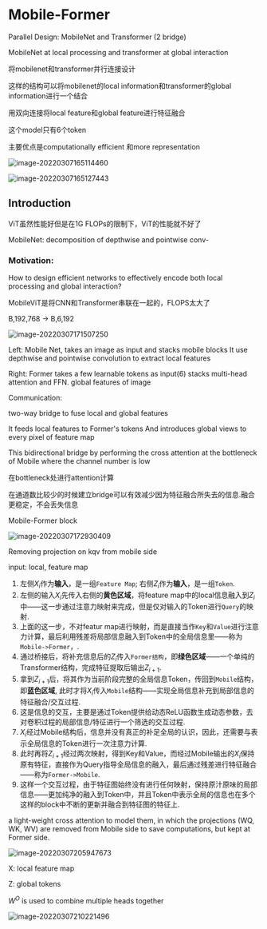 # Mobile-Former

Parallel Design: MobileNet and Transformer (2 bridge)

MobileNet at local processing and transformer at global interaction

将mobilenet和transformer并行连接设计 

这样的结构可以将mobilenet的local information和transformer的global information进行一个结合

用双向连接将local feature和global feature进行特征融合

这个model只有6个token

主要优点是computationally efficient 和more representation

![image-20220307165114460](C:\Users\86133\AppData\Roaming\Typora\typora-user-images\image-20220307165114460.png)

![image-20220307165127443](C:\Users\86133\AppData\Roaming\Typora\typora-user-images\image-20220307165127443.png)

## Introduction

ViT虽然性能好但是在1G FLOPs的限制下，ViT的性能就不好了

MobileNet: decomposition of depthwise and pointwise conv-

### Motivation:

How to design efficient networks to effectively encode both local processing and global interaction? 

MobileViT是将CNN和Transformer串联在一起的，FLOPS太大了

B,192,768 -> B,6,192

![image-20220307171507250](C:\Users\86133\AppData\Roaming\Typora\typora-user-images\image-20220307171507250.png)

Left: Mobile Net, 
takes an image as input and stacks mobile blocks
It use depthwise and pointwise convolution to extract local 							    features

Right: Former 
takes a few learnable tokens as input(6)
stacks multi-head attention and FFN.  global features of image



Communication:

two-way bridge to fuse local and global features

It feeds local features to Former's tokens  And introduces global views to every pixel of feature map

This bidirectional bridge by performing the cross attention at the bottleneck of Mobile where the channel number is low

在bottleneck处进行attention计算

在通道数比较少的时候建立bridge可以有效减少因为特征融合所失去的信息.融合更稳定，不会丢失信息

Mobile-Former block

![image-20220307172930409](C:\Users\86133\AppData\Roaming\Typora\typora-user-images\image-20220307172930409.png)

Removing projection on kqv from mobile side

input: local, feature map

1. 左侧$X_i$作为**输入**，是一组`Feature Map`; 右侧$Z_i$作为**输入**，是一组`Token`.
2. 左侧的输入$X_i$先传入右侧的**黄色区域**，将feature map中的local信息融入到$Z_i$中——这一步通过注意力映射来完成，但是仅对输入的Token进行`Query`的映射.
3. 上面的这一步，不对featur map进行映射，而是直接当作`Key`和`Value`进行注意力计算，最后利用残差将局部信息融入到Token中的全局信息里——称为`Mobile->Former`，.
4. 通过桥接后，将补充信息后的$Z_i$传入`Former结构`，即**绿色区域**——一个单纯的Transformer结构，完成特征提取后输出$Z_{i+1}$.
5. 拿到$Z_{i+1}$后，将其作为当前阶段完整的全局信息Token，传回到`Mobile`结构，即**蓝色区域**, 此时才将$X_i$传入`Mobile`结构——实现全局信息补充到局部信息的特征融合/交互过程.
6. 这是信息的交互，主要是通过Token提供给动态ReLU函数生成动态参数，去对卷积过程的局部信息/特征进行一个筛选的交互过程.
7. $X_i$经过Mobile结构后，信息并没有真正的补足全局的认识，因此，还需要与表示全局信息的Token进行一次注意力计算.
8. 此时再将$Z_{i+1}$经过两次映射，得到Key和Value，而经过Mobile输出的$X_i$保持原有特征，直接作为Query指导全局信息的融入，最后通过残差进行特征融合——称为`Former->Mobile`.
9. 这样一个交互过程，由于特征图始终没有进行任何映射，保持原汁原味的局部信息——更加纯净的融入到Token中，并且Token中表示全局的信息也在多个这样的block中不断的更新并融合到特征图的特征上.

a light-weight cross attention to model them, in which the projections (WQ, WK, WV) are removed from Mobile side to save computations, but kept at
Former side.

![image-20220307205947673](C:\Users\86133\AppData\Roaming\Typora\typora-user-images\image-20220307205947673.png)

X: local feature map

Z: global tokens

$W^{O}$ is used to combine multiple heads together

![image-20220307210221496](C:\Users\86133\AppData\Roaming\Typora\typora-user-images\image-20220307210221496.png)
